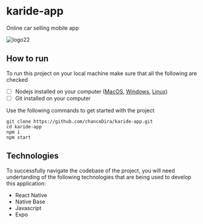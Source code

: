 # karide-app
Online car selling mobile app

![logo22](https://user-images.githubusercontent.com/67952319/193633039-633e9fb2-c292-4507-b45e-9e0166b4dfc4.png)

## How to run

To run this project on your local machine make sure that all the following are checked

- [ ] Nodejs installed on your computer ([MacOS](https://nodejs.org/en/download/), [Windows](https://nodejs.org/en/download/), [Linux](https://nodejs.org/en/download/))
- [ ] Git installed on your computer

Use the following commands to get started with the project

```
git clone https://github.com/chanceDira/karide-app.git
cd karide-app
npm i
npm start
```

## Technologies

To successfully navigate the codebase of the project, you will need undertanding of the following technologies that are being used to develop this application:

- React Native
- Native Base
- Javascript
- Expo

